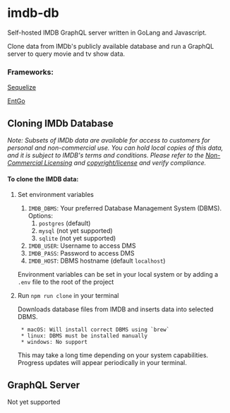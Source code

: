 # imdb-db
Self-hosted IMDB GraphQL server written in GoLang and Javascript.

Clone data from IMDb's publicly available database and run a GraphQL server to query movie and tv show data.

### Frameworks:
[Sequelize](https://sequelize.org/)

[EntGo](https://entgo.io/)

## Cloning IMDb Database

*Note: Subsets of IMDb data are available for access to customers for personal and non-commercial use. You can hold local copies of this data, and it is subject to IMDB's terms and conditions. Please refer to the [Non-Commercial Licensing](https://help.imdb.com/article/imdb/general-information/can-i-use-imdb-data-in-my-software/G5JTRESSHJBBHTGX?pf_rd_m=A2FGELUUNOQJNL&pf_rd_p=3aefe545-f8d3-4562-976a-e5eb47d1bb18&pf_rd_r=ZC52J5F9CHKFCR7VHPM8&pf_rd_s=center-1&pf_rd_t=60601&pf_rd_i=interfaces&ref_=fea_mn_lk1) and [copyright/license](http://www.imdb.com/Copyright?pf_rd_m=A2FGELUUNOQJNL&pf_rd_p=3aefe545-f8d3-4562-976a-e5eb47d1bb18&pf_rd_r=ZC52J5F9CHKFCR7VHPM8&pf_rd_s=center-1&pf_rd_t=60601&pf_rd_i=interfaces&ref_=fea_mn_lk2) and verify compliance.*

#### To clone the IMDB data:
1. Set environment variables
    1. `IMDB_DBMS`: Your preferred Database Management System (DBMS). Options:
        1. `postgres` (default)
        2. `mysql` (not yet supported)
        3. `sqlite` (not yet supported)
    2. `IMDB_USER`: Username to access DMS
    3. `IMDB_PASS`: Password to access DMS
    4. `IMDB_HOST`: DBMS hostname (default `localhost`)
    
    Environment variables can be set in your local system or by adding a `.env` file to the root of the project
    
2. Run `npm run clone` in your terminal

    Downloads database files from IMDB and inserts data into selected DBMS.
    
        * macOS: Will install correct DBMS using `brew`
        * linux: DBMS must be installed manually
        * windows: No support
        
    This may take a long time depending on your system capabilities.
    Progress updates will appear periodically in your terminal.
    
## GraphQL Server
Not yet supported
